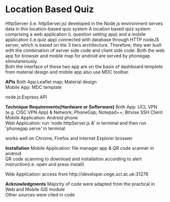 # Location Based Quiz
HttpServer (i.e. httpServer.js) developed in the Node.js environment serves data in this location-based quiz system
A location based quiz system comprising a web application (i. question setting app) and a mobile application (i.e.quiz app) connected with database through HTTP nodeJS server, which is based on the 3 tiers architecture.  Therefore, they wer built with the combination of server side code and client side code.
Both the web app for browser and mobile map for android are served by phonegap silmutaneously.  
Both the interface of these two app are on the basis of dashboard templete from material design and mobile app also use MDC toolbar. 


<strong>APIs</strong> 
Both App:Leaflet map; Material design</br>
Mobile App: MDC template
<p>node.js:Express API</p>


<strong>Technique Requirements(Hardware or Softerware)</strong> 
Both App: UCL VPN (e.g. CISC VPN App) & Network; PhoneGap; Notepad++; Bitvise SSH Client</br>
Mobile Application: Android phone</br>
Web Application: run 'node httpServer.js &' in terminal and then run 'phonegap serve' in terminal </br>
<p>works well on Chrome, Firefox and Internet Explorer broswer</p>



<strong>Installation</strong> 
Mobile Application: file manager app & QR code scanner in android</br>
QR code scanning to download and installation according to alert instruction(i.e. open and press install)</br>
<p>Web Application: access from http://developer.cege.ucl.ac.uk:31276</p>

 
<strong>Acknowledgments</strong> 
Majority of code were adapted from the practical in Web and Mobile GIS module</br>
Other sources were cited in code
